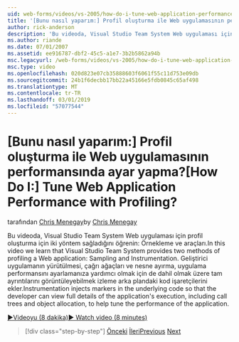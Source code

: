 ```yaml
---
uid: web-forms/videos/vs-2005/how-do-i-tune-web-application-performance-with-profiling
title: '[Bunu nasıl yaparım:] Profil oluşturma ile Web uygulamasının performansında ayar yapma? | Microsoft Docs'
author: rick-anderson
description: 'Bu videoda, Visual Studio Team System Web uygulaması için profil oluşturma için iki yöntem sağladığını öğrenin: Örnekleme ve araçları. İzleme inje...'
ms.author: riande
ms.date: 07/01/2007
ms.assetid: ee916787-dbf2-45c5-a1e7-3b2b5862a94b
msc.legacyurl: /web-forms/videos/vs-2005/how-do-i-tune-web-application-performance-with-profiling
msc.type: video
ms.openlocfilehash: 020d823e07cb35888603f6061f55c11d753e09db
ms.sourcegitcommit: 24b1f6decbb17bb22a45166e5fdb0845c65af498
ms.translationtype: MT
ms.contentlocale: tr-TR
ms.lasthandoff: 03/01/2019
ms.locfileid: "57077544"
---
```

<a name="how-do-i-tune-web-application-performance-with-profiling"></a><span data-ttu-id="70b53-105">[Bunu nasıl yaparım:] Profil oluşturma ile Web uygulamasının performansında ayar yapma?</span><span class="sxs-lookup"><span data-stu-id="70b53-105">[How Do I:] Tune Web Application Performance with Profiling?</span></span>
====================
<span data-ttu-id="70b53-106">tarafından [Chris Menegay](https://twitter.com/CMenegay)</span><span class="sxs-lookup"><span data-stu-id="70b53-106">by [Chris Menegay](https://twitter.com/CMenegay)</span></span>

<span data-ttu-id="70b53-107">Bu videoda, Visual Studio Team System Web uygulaması için profil oluşturma için iki yöntem sağladığını öğrenin: Örnekleme ve araçları.</span><span class="sxs-lookup"><span data-stu-id="70b53-107">In this video we learn that Visual Studio Team System provides two methods of profiling a Web application: Sampling and Instrumentation.</span></span> <span data-ttu-id="70b53-108">Geliştirici uygulamanın yürütülmesi, çağrı ağaçları ve nesne ayırma, uygulama performansını ayarlamanıza yardımcı olmak için de dahil olmak üzere tam ayrıntılarını görüntüleyebilmek izleme arka plandaki kod işaretçilerini ekler.</span><span class="sxs-lookup"><span data-stu-id="70b53-108">Instrumentation injects markers in the underlying code so that the developer can view full details of the application's execution, including call trees and object allocation, to help tune the performance of the application.</span></span>

[<span data-ttu-id="70b53-109">&#9654;Videoyu (8 dakika)</span><span class="sxs-lookup"><span data-stu-id="70b53-109">&#9654; Watch video (8 minutes)</span></span>](https://channel9.msdn.com/Blogs/ASP-NET-Site-Videos/how-do-i-tune-web-application-performance-with-profiling)

> [!div class="step-by-step"]
> <span data-ttu-id="70b53-110">[Önceki](how-do-i-load-test-a-web-application.md)
> [İleri](how-do-i-set-up-distributed-load-testing-for-high-volume-tests.md)</span><span class="sxs-lookup"><span data-stu-id="70b53-110">[Previous](how-do-i-load-test-a-web-application.md)
[Next](how-do-i-set-up-distributed-load-testing-for-high-volume-tests.md)</span></span>
